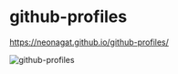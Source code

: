 # github-profiles

https://neonagat.github.io/github-profiles/

![github-profiles](https://user-images.githubusercontent.com/73759315/159908830-13f8d48e-0c8b-4df9-b0b0-c660a6304422.png)
